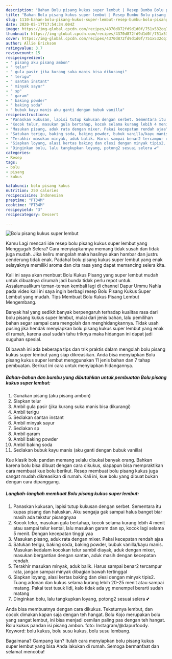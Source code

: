 ```yaml
---
description: "Bahan Bolu pisang kukus super lembut | Resep Bumbu Bolu pisang kukus super lembut Yang Sedap"
title: "Bahan Bolu pisang kukus super lembut | Resep Bumbu Bolu pisang kukus super lembut Yang Sedap"
slug: 1110-bahan-bolu-pisang-kukus-super-lembut-resep-bumbu-bolu-pisang-kukus-super-lembut-yang-sedap
date: 2020-05-17T17:54:34.004Z
image: https://img-global.cpcdn.com/recipes/4370d872fd9d1d0f/751x532cq70/bolu-pisang-kukus-super-lembut-foto-resep-utama.jpg
thumbnail: https://img-global.cpcdn.com/recipes/4370d872fd9d1d0f/751x532cq70/bolu-pisang-kukus-super-lembut-foto-resep-utama.jpg
cover: https://img-global.cpcdn.com/recipes/4370d872fd9d1d0f/751x532cq70/bolu-pisang-kukus-super-lembut-foto-resep-utama.jpg
author: Allie Erickson
ratingvalue: 3.7
reviewcount: 15
recipeingredient:
- " pisang aku pisang ambon"
- " telur"
- " gula pasir jika kurang suka manis bisa dikurangi"
- " terigu"
- " santan instant"
- " minyak sayur"
- " sp"
- " garam"
- " baking powder"
- " baking soda"
- " bubuk kayu manis aku ganti dengan bubuk vanilla"
recipeinstructions:
- "Panaskan kukusan, lapisi tutup kukusan dengan serbet. Sementara itu kupas pisang dan haluskan. Aku sengaja gak sampai halus banget biar masih ada tekstur pisangnyaa"
- "Kocok telur, masukan gula bertahap, kocok selama kurang lebih 4 menit atau sampai telur kental, lalu masukan garam dan sp, kocok lagi selama 5 menit. Dengan kecepatan tinggi yaa"
- "Masukan pisang, aduk rata dengan mixer. Pakai kecepatan rendah ajaa"
- "Satukan terigu, baking soda, baking powder, bubuk vanilla/kayu manis. Masukan kedalam kocokan telur sambil diayak, aduk dengan mixer, masukan bergantian dengan santan, aduk masih dengan kecepatan rendah."
- "Terakhir masukan minyak, aduk balik. Harus sampai benar2 tercampur rata, jangan sampai minyak dibagian bawah tertinggal"
- "Siapkan loyang, alasi kertas baking dan olesi dengan minyak tipis2. Tuang adonan dan kukus selama kurang lebih 20-25 menit atau sampai matang. Pakai test tusuk lidi, kalo tidak ada yg menempel berarti sudah matang"
- "Dinginkan bolu, lalu tangkupkan loyang, potong2 sesuai selera 💕"
categories:
- Resep
tags:
- bolu
- pisang
- kukus

katakunci: bolu pisang kukus 
nutrition: 250 calories
recipecuisine: Indonesian
preptime: "PT34M"
cooktime: "PT34M"
recipeyield: "3"
recipecategory: Dessert

---
```



![Bolu pisang kukus super lembut](https://img-global.cpcdn.com/recipes/4370d872fd9d1d0f/751x532cq70/bolu-pisang-kukus-super-lembut-foto-resep-utama.jpg)

Kamu Lagi mencari ide resep bolu pisang kukus super lembut yang Menggugah Selera? Cara menyiapkannya memang tidak susah dan tidak juga mudah. Jika keliru mengolah maka hasilnya akan hambar dan justru cenderung tidak enak. Padahal bolu pisang kukus super lembut yang enak selayaknya memiliki aroma dan cita rasa yang dapat memancing selera kita.

Kali ini saya akan menbuat Bolu Kukus Pisang yang super lembut mudah untuk dibuatnya dirumah jadi bunda tidak perlu repot untuk. Assalamualikum teman-teman kembali lagi di channel Dapur Ummu Nahla pada video kali ini saya ingin berbagi resep Bolu Pisang Kukus Super Lembut yang mudah. Tips Membuat Bolu Kukus Pisang Lembut Mengembang.

Banyak hal yang sedikit banyak berpengaruh terhadap kualitas rasa dari bolu pisang kukus super lembut, mulai dari jenis bahan, lalu pemilihan bahan segar sampai cara mengolah dan menghidangkannya. Tidak usah pusing jika hendak menyiapkan bolu pisang kukus super lembut yang enak di rumah, karena asal sudah tahu triknya maka hidangan ini dapat jadi suguhan spesial.


Di bawah ini ada beberapa tips dan trik praktis dalam mengolah bolu pisang kukus super lembut yang siap dikreasikan. Anda bisa menyiapkan Bolu pisang kukus super lembut menggunakan 11 jenis bahan dan 7 tahap pembuatan. Berikut ini cara untuk menyiapkan hidangannya.

<!--inarticleads1-->

##### Bahan-bahan dan bumbu yang dibutuhkan untuk pembuatan Bolu pisang kukus super lembut:

1. Gunakan  pisang (aku pisang ambon)
1. Siapkan  telur
1. Ambil  gula pasir (jika kurang suka manis bisa dikurangi)
1. Ambil  terigu
1. Sediakan  santan instant
1. Ambil  minyak sayur
1. Sediakan  sp
1. Ambil  garam
1. Ambil  baking powder
1. Ambil  baking soda
1. Sediakan  bubuk kayu manis (aku ganti dengan bubuk vanilla)


Kue klasik bolu pandan memang selalu disukai banyak orang. Bahkan karena bolu bisa dibuat dengan cara dikukus, siapapun bisa mempraktikan cara membuat kue bolu berikut. Resep membuat bolu pisang kukus juga sangat mudah dikreasikan di rumah. Kali ini, kue bolu yang dibuat bukan dengan cara dipanggang. 

<!--inarticleads2-->

##### Langkah-langkah membuat Bolu pisang kukus super lembut:

1. Panaskan kukusan, lapisi tutup kukusan dengan serbet. Sementara itu kupas pisang dan haluskan. Aku sengaja gak sampai halus banget biar masih ada tekstur pisangnyaa
1. Kocok telur, masukan gula bertahap, kocok selama kurang lebih 4 menit atau sampai telur kental, lalu masukan garam dan sp, kocok lagi selama 5 menit. Dengan kecepatan tinggi yaa
1. Masukan pisang, aduk rata dengan mixer. Pakai kecepatan rendah ajaa
1. Satukan terigu, baking soda, baking powder, bubuk vanilla/kayu manis. Masukan kedalam kocokan telur sambil diayak, aduk dengan mixer, masukan bergantian dengan santan, aduk masih dengan kecepatan rendah.
1. Terakhir masukan minyak, aduk balik. Harus sampai benar2 tercampur rata, jangan sampai minyak dibagian bawah tertinggal
1. Siapkan loyang, alasi kertas baking dan olesi dengan minyak tipis2. Tuang adonan dan kukus selama kurang lebih 20-25 menit atau sampai matang. Pakai test tusuk lidi, kalo tidak ada yg menempel berarti sudah matang
1. Dinginkan bolu, lalu tangkupkan loyang, potong2 sesuai selera 💕


Anda bisa membuatnya dengan cara dikukus. Teksturnya lembut, dan cocok dimakan kapan saja dengan teh hangat. Bolu Kojo merupakan bolu yang sangat lembut, ini bisa menjadi cemilan paling pas dengan teh hangat. Bolu kukus pandan isi pisang ambon. foto: Instagram/@dapurfoody. Keyword: bolu kukus, bolu susu kukus, bolu susu lembang. 

Bagaimana? Gampang kan? Itulah cara menyiapkan bolu pisang kukus super lembut yang bisa Anda lakukan di rumah. Semoga bermanfaat dan selamat mencoba!
